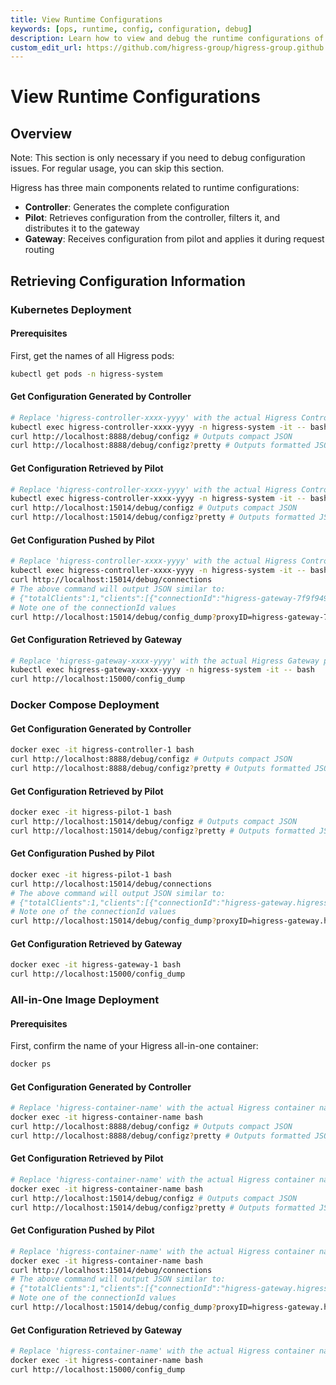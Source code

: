 ```yaml
---
title: View Runtime Configurations
keywords: [ops, runtime, config, configuration, debug]
description: Learn how to view and debug the runtime configurations of Higress components
custom_edit_url: https://github.com/higress-group/higress-group.github.io/blob/main/src/content/docs/latest/en/ops/how-tos/view-configs.md
---
```

# View Runtime Configurations

## Overview

Note: This section is only necessary if you need to debug configuration issues. For regular usage, you can skip this section.

Higress has three main components related to runtime configurations:

- **Controller**: Generates the complete configuration
- **Pilot**: Retrieves configuration from the controller, filters it, and distributes it to the gateway
- **Gateway**: Receives configuration from pilot and applies it during request routing

## Retrieving Configuration Information

### Kubernetes Deployment

#### Prerequisites

First, get the names of all Higress pods:

```bash
kubectl get pods -n higress-system
```

#### Get Configuration Generated by Controller

```bash
# Replace 'higress-controller-xxxx-yyyy' with the actual Higress Controller pod name from the previous step
kubectl exec higress-controller-xxxx-yyyy -n higress-system -it -- bash
curl http://localhost:8888/debug/configz # Outputs compact JSON
curl http://localhost:8888/debug/configz?pretty # Outputs formatted JSON
```

#### Get Configuration Retrieved by Pilot

```bash
# Replace 'higress-controller-xxxx-yyyy' with the actual Higress Controller pod name
kubectl exec higress-controller-xxxx-yyyy -n higress-system -it -- bash
curl http://localhost:15014/debug/configz # Outputs compact JSON
curl http://localhost:15014/debug/configz?pretty # Outputs formatted JSON
```

#### Get Configuration Pushed by Pilot

```bash
# Replace 'higress-controller-xxxx-yyyy' with the actual Higress Controller pod name
kubectl exec higress-controller-xxxx-yyyy -n higress-system -it -- bash
curl http://localhost:15014/debug/connections
# The above command will output JSON similar to:
# {"totalClients":1,"clients":[{"connectionId":"higress-gateway-7f9f949d64-hmmg8.higress-system-1","connectedAt":"2025-05-12T04:52:23.63339838Z","address":"10.42.0.47:56862","labels":null}]}
# Note one of the connectionId values
curl http://localhost:15014/debug/config_dump?proxyID=higress-gateway-7f9f949d64-hmmg8.higress-system-1 # Replace with the connectionId from above
```

#### Get Configuration Retrieved by Gateway

```bash
# Replace 'higress-gateway-xxxx-yyyy' with the actual Higress Gateway pod name
kubectl exec higress-gateway-xxxx-yyyy -n higress-system -it -- bash
curl http://localhost:15000/config_dump
```

### Docker Compose Deployment

#### Get Configuration Generated by Controller

```bash
docker exec -it higress-controller-1 bash
curl http://localhost:8888/debug/configz # Outputs compact JSON
curl http://localhost:8888/debug/configz?pretty # Outputs formatted JSON
```

#### Get Configuration Retrieved by Pilot

```bash
docker exec -it higress-pilot-1 bash
curl http://localhost:15014/debug/configz # Outputs compact JSON
curl http://localhost:15014/debug/configz?pretty # Outputs formatted JSON
```

#### Get Configuration Pushed by Pilot

```bash
docker exec -it higress-pilot-1 bash
curl http://localhost:15014/debug/connections
# The above command will output JSON similar to:
# {"totalClients":1,"clients":[{"connectionId":"higress-gateway.higress-system-1","connectedAt":"2025-05-12T04:52:23.63339838Z","address":"10.42.0.47:56862","labels":null}]}
# Note one of the connectionId values
curl http://localhost:15014/debug/config_dump?proxyID=higress-gateway.higress-system-1 # Replace with the connectionId from above
```

#### Get Configuration Retrieved by Gateway

```bash
docker exec -it higress-gateway-1 bash
curl http://localhost:15000/config_dump
```

### All-in-One Image Deployment

#### Prerequisites

First, confirm the name of your Higress all-in-one container:

```bash
docker ps
```

#### Get Configuration Generated by Controller

```bash
# Replace 'higress-container-name' with the actual Higress container name or ID
docker exec -it higress-container-name bash
curl http://localhost:8888/debug/configz # Outputs compact JSON
curl http://localhost:8888/debug/configz?pretty # Outputs formatted JSON
```

#### Get Configuration Retrieved by Pilot

```bash
# Replace 'higress-container-name' with the actual Higress container name or ID
docker exec -it higress-container-name bash
curl http://localhost:15014/debug/configz # Outputs compact JSON
curl http://localhost:15014/debug/configz?pretty # Outputs formatted JSON
```

#### Get Configuration Pushed by Pilot

```bash
# Replace 'higress-container-name' with the actual Higress container name or ID
docker exec -it higress-container-name bash
curl http://localhost:15014/debug/connections
# The above command will output JSON similar to:
# {"totalClients":1,"clients":[{"connectionId":"higress-gateway.higress-system-1","connectedAt":"2025-05-12T04:52:23.63339838Z","address":"10.42.0.47:56862","labels":null}]}
# Note one of the connectionId values
curl http://localhost:15014/debug/config_dump?proxyID=higress-gateway.higress-system-1 # Replace with the connectionId from above
```

#### Get Configuration Retrieved by Gateway

```bash
# Replace 'higress-container-name' with the actual Higress container name or ID
docker exec -it higress-container-name bash
curl http://localhost:15000/config_dump
```